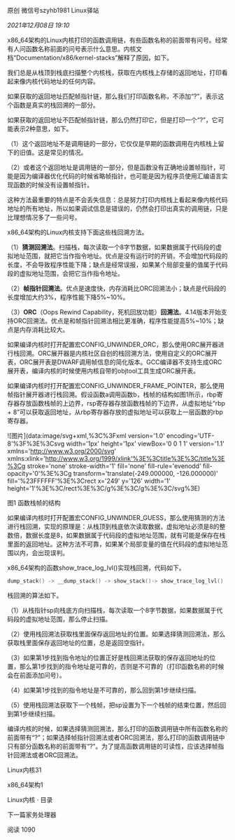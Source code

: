 原创 微信号szyhb1981 Linux驿站

_2021年12月08日 19:10_

x86_64架构的Linux内核打印的函数调用链，有些函数名称的前面带有问号。经常有人问函数名称前面的问号表示什么意思。内核文档“Documentation/x86/kernel-stacks”解释了原因，如下。

我们总是从栈顶到栈底扫描整个内核栈，获取在内核栈上存储的返回地址，打印看起来像内核代码地址的任何内容。

如果获取的返回地址匹配帧指针链，那么我们打印函数名称，不添加“?”，表示这个函数是真实的栈回溯的一部分。

如果获取的返回地址不匹配帧指针链，那么仍然打印它，但是打印一个“?”，它可能表示2种意思，如下。

（1）这个返回地址不是调用链的一部分，它仅仅是早期的函数调用在内核栈上留下的旧值。这是常见的情况。

（2）或者这个返回地址是调用链的一部分，但是函数没有正确地设置帧指针，可能是因为编译器优化代码的时候省略帧指针，也可能是因为程序员使用汇编语言实现函数的时候没有设置帧指针。

这种方法最重要的特点是不会丢失信息：总是努力打印内核栈上看起来像内核代码地址的所有地址，所以如果调试信息是错误的，仍然会打印出真实的调用链，只是比理想情况多了一些问号。

x86_64架构的Linux内核支持下面这些栈回溯方法。

（1）**猜测回溯法**。扫描栈，每次读取一个8字节数据，如果数据属于代码段的虚拟地址范围，就把它当作指令地址。优点是没有运行时的开销，不会增加代码段的长度，不会导致程序性能下降；缺点是经常误报，如果某个局部变量的值属于代码段的虚拟地址范围，会把它当作指令地址。

（2）**帧指针回溯法**。优点是速度快，内存消耗比ORC回溯法小；缺点是代码段的长度增加大约3%，程序性能下降5%~10%。

（3）**ORC**（Oops Rewind Capability，死机回放功能）**回溯法**。4.14版本开始支持ORC回溯法。优点是和帧指针回溯法相比更准确，程序性能提高5%~10%；缺点是内存消耗比较大。

如果编译内核时打开配置宏CONFIG_UNWINDER_ORC，那么使用ORC展开器进行栈回溯。ORC展开器是内核社区自创的栈回溯方法，使用自定义的ORC展开表，ORC展开表是DWARF调用帧信息的简化版本。GCC编译器不支持生成ORC展开表，编译内核的时候使用内核自带的objtool工具生成ORC展开表。

如果编译内核时打开配置宏CONFIG_UNWINDER_FRAME_POINTER，那么使用帧指针展开器进行栈回溯。假设函数a调用函数b，栈帧的结构如图1所示，rbp寄存器存放函数栈帧的上边界，rsp寄存器存放函数栈帧的下边界，从虚拟地址“rbp + 8”可以获取返回地址，从rbp寄存器存放的虚拟地址可以获取上一层函数的rbp寄存器。

!\[图片\](data:image/svg+xml,%3C%3Fxml version='1.0' encoding='UTF-8'%3F%3E%3Csvg width='1px' height='1px' viewBox='0 0 1 1' version='1.1' xmlns='http://www.w3.org/2000/svg' xmlns:xlink='http://www.w3.org/1999/xlink'%3E%3Ctitle%3E%3C/title%3E%3Cg stroke='none' stroke-width='1' fill='none' fill-rule='evenodd' fill-opacity='0'%3E%3Cg transform='translate(-249.000000, -126.000000)' fill='%23FFFFFF'%3E%3Crect x='249' y='126' width='1' height='1'%3E%3C/rect%3E%3C/g%3E%3C/g%3E%3C/svg%3E)

图1 函数栈帧的结构

如果编译内核时打开配置宏CONFIG_UNWINDER_GUESS，那么使用猜测的方法进行栈回溯，实现的原理是：从栈顶到栈底依次读取数据，虚拟地址必须是8的整数倍，数据长度是8，如果数据属于代码段的虚拟地址范围，就有可能是保存在栈里面的返回地址。这种方法不可靠，如果某个局部变量的值在代码段的虚拟地址范围以内，会出现误判。

x86_64架构的函数show_trace_log_lvl()实现栈回溯，代码如下。

```c
dump_stack() -> __dump_stack() -> show_stack()-> show_trace_log_lvl()
```

栈回溯的算法如下。

（1）从栈指针sp向栈底方向扫描栈，每次读取一个8字节数据，如果数据属于代码段的虚拟地址范围，那么停止扫描。

（2）使用栈回溯法获取栈里面保存返回地址的位置。如果选择猜测回溯法，那么获取栈里面保存返回地址的位置，总是返回空指针。

（3）如果第1步找到指令地址的位置正好是栈回溯法获取的保存返回地址的位置，那么第1步找到的指令地址是可靠的，否则是不可靠的（打印函数名称的时候会在前面添加问号）。

（4）如果第1步找到的指令地址是不可靠的，那么回到第1步继续扫描。

（5）使用栈回溯法获取下一个栈帧，把sp设置为下一个栈帧的结束位置，然后回到第1步继续扫描。

编译内核的时候，如果选择猜测回溯法，那么打印的函数调用链中所有函数名称的前面带有“?”；如果选择帧指针回溯法或者ORC回溯法，那么打印的函数调用链中只有部分函数名称的前面带有“?”。为了提高函数调用链的可读性，应该选择帧指针回溯法或者ORC回溯法。

Linux内核31

x86_64架构1

Linux内核 · 目录

下一篇家务处理器

阅读 1090

​
